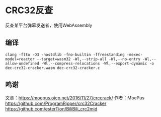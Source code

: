 # CRC32反查 
反查某平台弹幕发送者，使用WebAssembly

## 编译
```batch
clang -flto -O3 -nostdlib -fno-builtin -ffreestanding -mexec-model=reactor --target=wasm32 -Wl,--strip-all -Wl,--no-entry -Wl,--allow-undefined -Wl,--compress-relocations -Wl,--export-dynamic -o dec-crc32-cracker.wasm dec-crc32-cracker.c
```

## 鸣谢
文章：<https://moepus.oicp.net/2016/11/27/crccrack/> 作者：MoePus  
<https://github.com/ProgramRipper/crc32Cracker>  
<https://github.com/esterTion/BiliBili_crc2mid>  